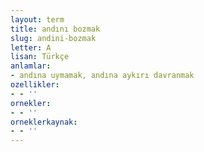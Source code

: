 ```yaml
---
layout: term
title: andını bozmak
slug: andini-bozmak
letter: A
lisan: Türkçe
anlamlar:
- andına uymamak, andına aykırı davranmak
ozellikler:
- - ''
ornekler:
- - ''
orneklerkaynak:
- - ''
---
```

